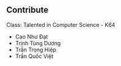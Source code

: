 
## Contribute
Class: Talented in Computer Science - K64
+ Cao Như Đạt
+ Trịnh Tùng Dương
+ Trần Trọng Hiệp
+ Trần Quốc Việt
